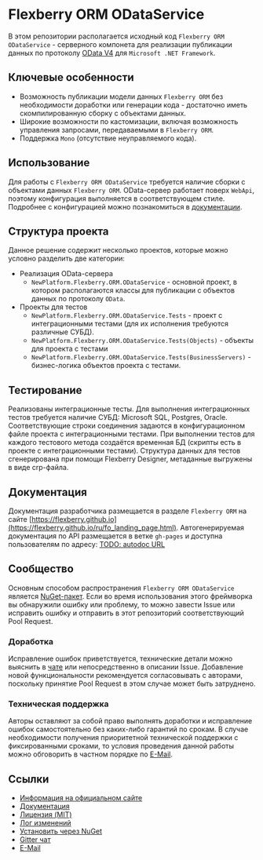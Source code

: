 # Flexberry ORM ODataService

В этом репозитории располагается исходный код `Flexberry ORM ODataService` - серверного компонета для реализации публикации данных по протоколу [OData V4](http://www.odata.org/) для `Microsoft .NET Framework`.

## Ключевые особенности

* Возможность публикации модели данных `Flexberry ORM` без необходимости доработки или генерации кода - достаточно иметь скомпилированную сборку с объектами данных.
* Широкие возможности по кастомизации, включая возможность управления запросами, передаваемыми в `Flexberry ORM`.
* Поддержка `Mono` (отсутствие неуправляемого кода).

## Использование

Для работы с `Flexberry ORM ODataService` требуется наличие сборки с объектами данных `Flexberry ORM`. OData-сервер работает поверх `WebApi`, поэтому конфигурация выполняется в соответствующем стиле. Подробнее с конфигурацией можно познакомиться в [документации](https://flexberry.github.io/ru/flexberry-o-r-m-o-data-service.html).

## Структура проекта

Данное решение содержит несколько проектов, которые можно условно разделить две категории:

* Реализация OData-сервера
  * `NewPlatform.Flexberry.ORM.ODataService` - основной проект, в котором располагаются классы для публикации с объектов данных по протоколу `OData`.
* Проекты для тестов
  * `NewPlatform.Flexberry.ORM.ODataService.Tests` - проект с интеграционными тестами (для их исполнения требуются различные СУБД).
  * `NewPlatform.Flexberry.ORM.ODataService.Tests(Objects)` - объекты для проекта с тестами
  * `NewPlatform.Flexberry.ORM.ODataService.Tests(BusinessServers)` - бизнес-логика объектов проекта с тестами.

## Тестирование

Реализованы интеграционные тесты. Для выполнения интеграционных тестов требуется наличие СУБД: Microsoft SQL, Postgres, Oracle. Соответствующие строки соединения задаются в конфигурационном файле проекта с интеграционными тестами. При выполнении тестов для каждого тестового метода создаётся временная БД (скрипты есть в проекте с интеграционными тестами). Структура данных для тестов сгенерирована при помощи Flexberry Designer, метаданные выгружены в виде crp-файла.

## Документация

Документация разработчика размещается в разделе `Flexberry ORM` на сайте [https://flexberry.github.io](https://flexberry.github.io/ru/fo_landing_page.html).
Автогенерируемая документация по API размещается в ветке `gh-pages` и доступна пользователям по адресу: [TODO: autodoc URL]()

## Сообщество

Основным способом распространения `Flexberry ORM ODataService` является [NuGet-пакет](https://www.nuget.org/packages/NewPlatform.Flexberry.ORM.ODataService). Если во время использования этого фреймворка вы обнаружили ошибку или проблему, то можно завести Issue или исправить ошибку и отправить в этот репозиторий соответствующий Pool Request.

### Доработка

Исправление ошибок приветствуется, технические детали можно выяснить в [чате](https://gitter.im/Flexberry/PlatformDevelopment) или непосредственно в описании Issue.
Добавление новой функциональности рекомендуется согласовывать с авторами, поскольку принятие Pool Request в этом случае может быть затруднено.

### Техническая поддержка

Авторы оставляют за собой право выполнять доработки и исправление ошибок самостоятельно без каких-либо гарантий по срокам. В случае необходимости получения приоритетной технической поддержки с фиксированными сроками, то условия проведения данной работы можно обговорить в частном порядке по [E-Mail](mailto:mail@flexberry.net).

## Ссылки

* [Информация на официальном сайте](http://flexberry.ru/FlexberryORM)
* [Документация](https://flexberry.github.io/ru/fo_landing_page.html)
* [Лицензия (MIT)](LICENSE.md)
* [Лог изменений](CHANGELOG.md)
* [Установить через NuGet](https://www.nuget.org/packages/NewPlatform.Flexberry.ORM.ODataService)
* [Gitter чат](https://gitter.im/Flexberry/PlatformDevelopment)
* [E-Mail](mailto:mail@flexberry.net)